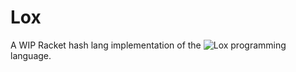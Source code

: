 # Lox

A WIP Racket hash lang implementation of the ![Lox](https://github.com/munificent/craftinginterpreter) programming language.
